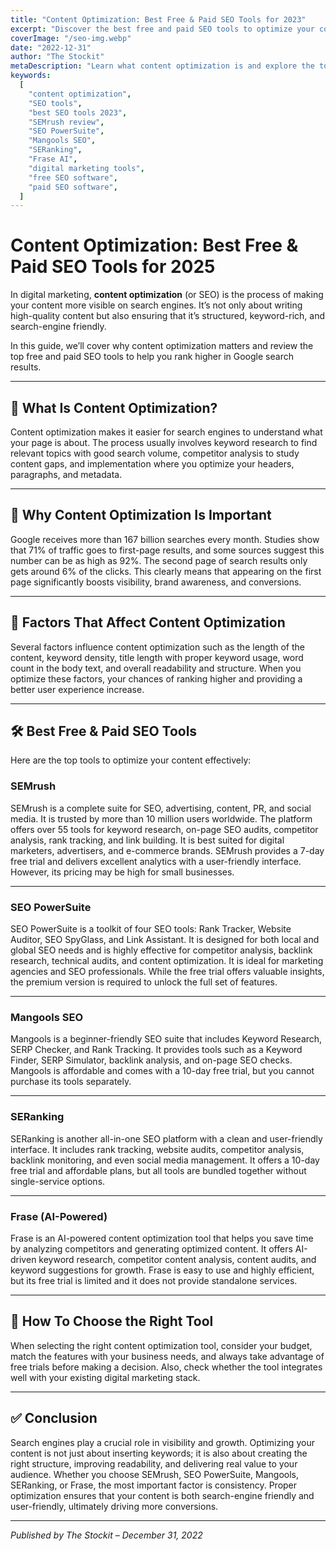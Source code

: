 ```yaml
---
title: "Content Optimization: Best Free & Paid SEO Tools for 2023"
excerpt: "Discover the best free and paid SEO tools to optimize your content, boost rankings, and improve visibility. From SEMrush to Frase, here’s a complete guide for digital marketers and content creators."
coverImage: "/seo-img.webp"
date: "2022-12-31"
author: "The Stockit"
metaDescription: "Learn what content optimization is and explore the top SEO tools like SEMrush, SEO PowerSuite, Mangools, SERanking, and Frase. A detailed guide for beginners and professionals to improve rankings."
keywords:
  [
    "content optimization",
    "SEO tools",
    "best SEO tools 2023",
    "SEMrush review",
    "SEO PowerSuite",
    "Mangools SEO",
    "SERanking",
    "Frase AI",
    "digital marketing tools",
    "free SEO software",
    "paid SEO software",
  ]
---
```


# Content Optimization: Best Free & Paid SEO Tools for 2025

In digital marketing, **content optimization** (or SEO) is the process of making your content more visible on search engines. It’s not only about writing high-quality content but also ensuring that it’s structured, keyword-rich, and search-engine friendly.

In this guide, we’ll cover why content optimization matters and review the top free and paid SEO tools to help you rank higher in Google search results.

---

## 📌 What Is Content Optimization?

Content optimization makes it easier for search engines to understand what your page is about. The process usually involves keyword research to find relevant topics with good search volume, competitor analysis to study content gaps, and implementation where you optimize your headers, paragraphs, and metadata.

---

## 🚀 Why Content Optimization Is Important

Google receives more than 167 billion searches every month. Studies show that 71% of traffic goes to first-page results, and some sources suggest this number can be as high as 92%. The second page of search results only gets around 6% of the clicks. This clearly means that appearing on the first page significantly boosts visibility, brand awareness, and conversions.

---

## 🔑 Factors That Affect Content Optimization

Several factors influence content optimization such as the length of the content, keyword density, title length with proper keyword usage, word count in the body text, and overall readability and structure. When you optimize these factors, your chances of ranking higher and providing a better user experience increase.

---

## 🛠️ Best Free & Paid SEO Tools

Here are the top tools to optimize your content effectively:

### SEMrush

SEMrush is a complete suite for SEO, advertising, content, PR, and social media. It is trusted by more than 10 million users worldwide. The platform offers over 55 tools for keyword research, on-page SEO audits, competitor analysis, rank tracking, and link building. It is best suited for digital marketers, advertisers, and e-commerce brands. SEMrush provides a 7-day free trial and delivers excellent analytics with a user-friendly interface. However, its pricing may be high for small businesses.

---

### SEO PowerSuite

SEO PowerSuite is a toolkit of four SEO tools: Rank Tracker, Website Auditor, SEO SpyGlass, and Link Assistant. It is designed for both local and global SEO needs and is highly effective for competitor analysis, backlink research, technical audits, and content optimization. It is ideal for marketing agencies and SEO professionals. While the free trial offers valuable insights, the premium version is required to unlock the full set of features.

---

### Mangools SEO

Mangools is a beginner-friendly SEO suite that includes Keyword Research, SERP Checker, and Rank Tracking. It provides tools such as a Keyword Finder, SERP Simulator, backlink analysis, and on-page SEO checks. Mangools is affordable and comes with a 10-day free trial, but you cannot purchase its tools separately.

---

### SERanking

SERanking is another all-in-one SEO platform with a clean and user-friendly interface. It includes rank tracking, website audits, competitor analysis, backlink monitoring, and even social media management. It offers a 10-day free trial and affordable plans, but all tools are bundled together without single-service options.

---

### Frase (AI-Powered)

Frase is an AI-powered content optimization tool that helps you save time by analyzing competitors and generating optimized content. It offers AI-driven keyword research, competitor content analysis, content audits, and keyword suggestions for growth. Frase is easy to use and highly efficient, but its free trial is limited and it does not provide standalone services.

---

## 🧩 How To Choose the Right Tool

When selecting the right content optimization tool, consider your budget, match the features with your business needs, and always take advantage of free trials before making a decision. Also, check whether the tool integrates well with your existing digital marketing stack.

---

## ✅ Conclusion

Search engines play a crucial role in visibility and growth. Optimizing your content is not just about inserting keywords; it is also about creating the right structure, improving readability, and delivering real value to your audience. Whether you choose SEMrush, SEO PowerSuite, Mangools, SERanking, or Frase, the most important factor is consistency. Proper optimization ensures that your content is both search-engine friendly and user-friendly, ultimately driving more conversions.

---

_Published by The Stockit – December 31, 2022_
